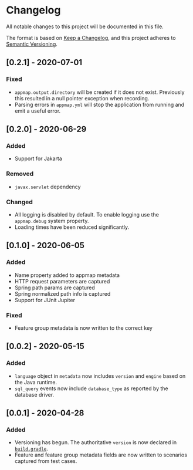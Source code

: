 # Changelog
All notable changes to this project will be documented in this file.

The format is based on [Keep a Changelog](https://keepachangelog.com/en/1.0.0/),
and this project adheres to [Semantic Versioning](https://semver.org/spec/v2.0.0.html).

## [0.2.1] - 2020-07-01
### Fixed
- `appmap.output.directory` will be created if it does not exist. Previously this resulted in a
  null pointer exception when recording.
- Parsing errors in `appmap.yml` will stop the application from running and emit a useful error.

## [0.2.0] - 2020-06-29
### Added
- Support for Jakarta

### Removed
- `javax.servlet` dependency

### Changed
- All logging is disabled by default. To enable logging use the `appmap.debug` system property.
- Loading times have been reduced significantly.

## [0.1.0] - 2020-06-05
### Added
- Name property added to appmap metadata
- HTTP request parameters are captured
- Spring path params are captured
- Spring normalized path info is captured
- Support for JUnit Jupiter

### Fixed
- Feature group metadata is now written to the correct key

## [0.0.2] - 2020-05-15
### Added
- `language` object in `metadata` now includes `version` and `engine` based on
  the Java runtime.
- `sql_query` events now include `database_type` as reported by the database
  driver.

## [0.0.1] - 2020-04-28
### Added
- Versioning has begun. The authoritative `version` is now declared in
  [`build.gradle`](build.gradle).
- Feature and feature group metadata fields are now written to scenarios
  captured from test cases.
